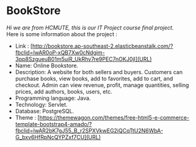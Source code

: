 # BookStore
*Hi we are from HCMUTE, this is our IT Project course final project.*<br />
Here is some information about the project :<br />
- Link : [http://bookstore.ap-southeast-2.elasticbeanstalk.com/?fbclid=IwAR0oP-xQB7Xw0cNdgim-3pp8SzgueuB01m5uiR_UkRhv7re9PEC7nOKJ0jI](URL)
- Name: Online Bookstore.<br />
- Description: A website for both sellers and buyers. Customers can purchase books, view books, add to favorites, add to cart, and checkout. Admin can view revenue, profit, manage quantities, selling prices, add authors, books, users, etc.<br />
- Programming language: Java.<br />
- Technology: Servlet.<br />
- Database: PostgreSQL.<br />
- Theme : [https://themewagon.com/themes/free-html5-e-commerce-template-bootstrap4-amado/?fbclid=IwAR2bK7gJ55_B_r2SPXVkwEG2iQCqTtU2N6WbA-G_bxv6HfRpNcQYPZxf7CU](URL)
